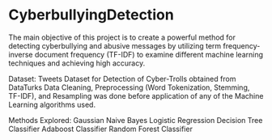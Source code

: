 # CyberbullyingDetection
The main objective of this project is to create a powerful method for detecting cyberbullying and abusive messages by utilizing term frequency- inverse document frequency (TF-IDF) to examine different machine learning techniques and achieving high accuracy.

Dataset:
    Tweets Dataset for Detection of Cyber-Trolls obtained from DataTurks
    Data Cleaning, Preprocessing (Word Tokenization, Stemming, TF-IDF), and Resampling was done before application of any of the Machine Learning algorithms used.

Methods Explored:
    Gaussian Naive Bayes
    Logistic Regression
    Decision Tree Classifier
    Adaboost Classifier
    Random Forest Classifier
    

